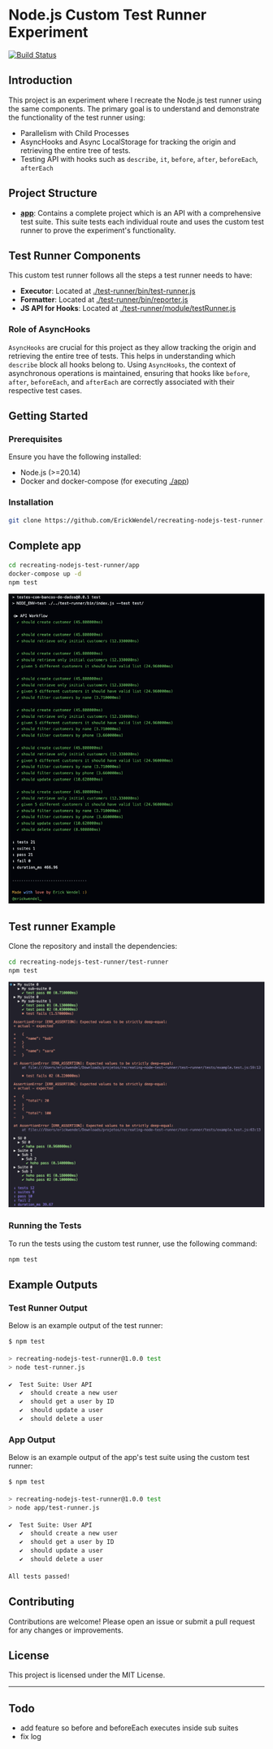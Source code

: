# Node.js Custom Test Runner Experiment

[![Build Status](https://github.com/ErickWendel/recreating-nodejs-test-runner/workflows/Docker%20Actions/badge.svg)](https://github.com/ErickWendel/recreating-nodejs-test-runner/actions)


## Introduction

This project is an experiment where I recreate the Node.js test runner using the same components. The primary goal is to understand and demonstrate the functionality of the test runner using:

- Parallelism with Child Processes
- AsyncHooks and Async LocalStorage for tracking the origin and retrieving the entire tree of tests.
- Testing API with hooks such as `describe`, `it`, `before`, `after`, `beforeEach`, `afterEach`

## Project Structure

- **[app](./app/)**: Contains a complete project which is an API with a comprehensive test suite. This suite tests each individual route and uses the custom test runner to prove the experiment's functionality.

## Test Runner Components

This custom test runner follows all the steps a test runner needs to have:

- **Executor**: Located at [./test-runner/bin/test-runner.js](./test-runner/bin/test-runner.js)
- **Formatter**: Located at [./test-runner/bin/reporter.js](./test-runner/bin/reporter.js)
- **JS API for Hooks**: Located at [./test-runner/module/testRunner.js](./test-runner/module/testRunner.js)

### Role of AsyncHooks

`AsyncHooks` are crucial for this project as they allow tracking the origin and retrieving the entire tree of tests. This helps in understanding which `describe` block all hooks belong to. Using `AsyncHooks`, the context of asynchronous operations is maintained, ensuring that hooks like `before`, `after`, `beforeEach`, and `afterEach` are correctly associated with their respective test cases.

## Getting Started

### Prerequisites

Ensure you have the following installed:

- Node.js (>=20.14)
- Docker and docker-compose (for executing [./app](./app/))

### Installation

```sh
git clone https://github.com/ErickWendel/recreating-nodejs-test-runner.git
```

## Complete app
```sh
cd recreating-nodejs-test-runner/app
docker-compose up -d
npm test
```
![](./demo2.png)

## Test runner Example

Clone the repository and install the dependencies:

```sh
cd recreating-nodejs-test-runner/test-runner
npm test
```
![](./demo.png)


### Running the Tests

To run the tests using the custom test runner, use the following command:

```sh
npm test
```

## Example Outputs

### Test Runner Output

Below is an example output of the test runner:

```sh
$ npm test

> recreating-nodejs-test-runner@1.0.0 test
> node test-runner.js

✔️  Test Suite: User API
   ✔️  should create a new user
   ✔️  should get a user by ID
   ✔️  should update a user
   ✔️  should delete a user
```

### App Output

Below is an example output of the app's test suite using the custom test runner:

```sh
$ npm test

> recreating-nodejs-test-runner@1.0.0 test
> node app/test-runner.js

✔️  Test Suite: User API
   ✔️  should create a new user
   ✔️  should get a user by ID
   ✔️  should update a user
   ✔️  should delete a user

All tests passed!
```

## Contributing

Contributions are welcome! Please open an issue or submit a pull request for any changes or improvements.

## License

This project is licensed under the MIT License.

---
## Todo

- add feature so before and beforeEach executes inside sub suites
- fix log
